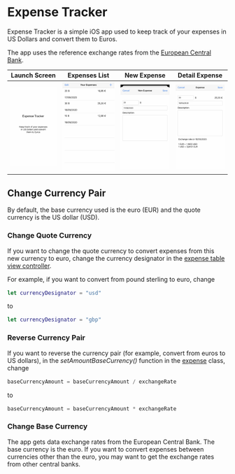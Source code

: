 # Expense Tracker

Expense Tracker is a simple iOS app used to keep track of your expenses in US Dollars and convert them to Euros.

The app uses the reference exchange rates from the [European Central Bank](https://www.ecb.europa.eu/stats/policy_and_exchange_rates/euro_reference_exchange_rates/html/index.en.html).

Launch Screen             |  Expenses List |  New Expense | Detail Expense
:-------------------------:|:-------------------------:|:-------------------------: | :-------------------------:
![launch](Images/launch.jpg)  |  ![list](Images/list.jpg) | ![newExpense](Images/newExpense.jpg) | ![detailsExpense](Images/detailsExpense.jpg)


## Change Currency Pair

By default, the base currency used is the euro (EUR) and the quote currency is the US dollar (USD).

### Change Quote Currency

If you want to change the quote currency to convert expenses from this new currency to euro, change the currency designator in the [expense table view controller](ExpenseTracker/ExpenseTableViewController.swift).

For example, if you want to convert from pound sterling to euro, change 
```swift
let currencyDesignator = "usd"
```

to
```swift
let currencyDesignator = "gbp"
```

### Reverse Currency Pair

If you want to reverse the currency pair (for example, convert from euros to US dollars), in the *setAmountBaseCurrency()* function in the [expense](ExpenseTracker/Expense.swift) class, change 

```swift
baseCurrencyAmount = baseCurrencyAmount / exchangeRate
```

to

```swift
baseCurrencyAmount = baseCurrencyAmount * exchangeRate
```

### Change Base Currency

The app gets data exchange rates from the European Central Bank. The base currency is the euro. If you want to convert expenses between currencies other than the euro, you may want to get the exchange rates from other central banks.